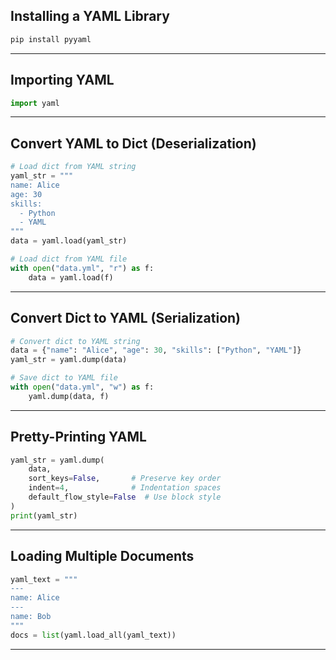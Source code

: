 ## Installing a YAML Library

```bash
pip install pyyaml
```

---

## Importing YAML

```python
import yaml
```

---

## Convert YAML to Dict (Deserialization)

```python
# Load dict from YAML string
yaml_str = """
name: Alice
age: 30
skills:
  - Python
  - YAML
"""
data = yaml.load(yaml_str)
```

```python
# Load dict from YAML file
with open("data.yml", "r") as f:
    data = yaml.load(f)
```

---

## Convert Dict to YAML (Serialization)

```python
# Convert dict to YAML string
data = {"name": "Alice", "age": 30, "skills": ["Python", "YAML"]}
yaml_str = yaml.dump(data)
```

```python
# Save dict to YAML file
with open("data.yml", "w") as f:
    yaml.dump(data, f)
```

---

## Pretty-Printing YAML

```python
yaml_str = yaml.dump(
    data,
    sort_keys=False,       # Preserve key order
    indent=4,              # Indentation spaces
    default_flow_style=False  # Use block style
)
print(yaml_str)
```

---

## Loading Multiple Documents

```python
yaml_text = """
---
name: Alice
---
name: Bob
"""
docs = list(yaml.load_all(yaml_text))
```
---
